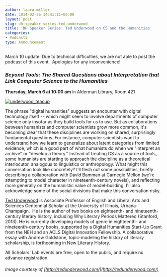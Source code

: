 ```yaml
---
author: laura-miller
date: 2014-02-26 14:41:11+00:00
layout: post
slug: dh-speaker-series-ted-underwood
title: 'DH Speaker Series: Ted Underwood on CS and the Humanities'
categories:
- Podcasts
type: Announcement
---
```




March 10 update: Due to technical difficulties, we are not able to post the podcast of this event.  Apologies for any inconvenience!


### _Beyond Tools: The Shared Questions about Interpretation that Link Computer Science to the Humanities_


**Thursday, March 6 at 10:00 am**
in Alderman Library, Room 421

[![underwood_teacup](http://static.scholarslab.org/wp-content/uploads/2014/02/underwood_teacup.png)](http://static.scholarslab.org/wp-content/uploads/2014/02/underwood_teacup.png)

The phrase "digital humanities" suggests an encounter with digital technology itself -- which might seem to involve departments of computer science only insofar as they build tools for us to use. But as collaborations between humanists and computer scientists grow more common, it's becoming clear that these disciplines are working on shared, surprisingly fundamental questions. For instance, computer scientists want to understand how we learn to generalize about latent categories from limited evidence, which is a good part of what humanists do when we "interpret an archive" or "develop a theory." Instead of treating CS as a source of tools, some humanists are starting to approach the discipline as a theoretical interlocutor, analogous to linguistics or anthropology. What might this conversation look like concretely? I'll flesh out some possibilities, briefly describing a collaboration with David Bamman at Carnegie Mellon (we're attempting to model character in nineteenth-century novels), and reflecting more generally on the humanistic value of model-building. I'll also acknowledge some of the social divisions that make this conversation risky.

[Ted Underwood](http://www.english.illinois.edu/people/tunder) is Associate Professor of English and Liberal Arts and Sciences Centennial Scholar at the University of Illinois, Urbana-Champaign.  He is the author of two books on eighteenth- and nineteenth-century literary history, including Why Literary Periods Mattered (Stanford, 2013). He is currently developing models of genre in eighteenth- and nineteenth-century books, supported by a Digital Humanities Start-Up Grant from the NEH and an ACLS Digital Innovation Fellowship. A collaborative essay with Andrew Goldstone, topic-modeling the history of literary scholarship, is forthcoming in New Literary History.

All Scholars' Lab events are free, open to the public, and require no advance registration.


###### Image courtesy of [http://tedunderwood.com/](http://tedunderwood.com/)



